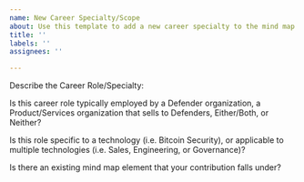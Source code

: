 ```yaml
---
name: New Career Specialty/Scope
about: Use this template to add a new career specialty to the mind map.
title: ''
labels: ''
assignees: ''

---
```


Describe the Career Role/Specialty: 

Is this career role typically employed by a Defender organization, a Product/Services organization that sells to Defenders, Either/Both, or Neither?

Is this role specific to a technology (i.e. Bitcoin Security), or applicable to multiple technologies (i.e. Sales, Engineering, or Governance)?

Is there an existing mind map element that your contribution falls under?
